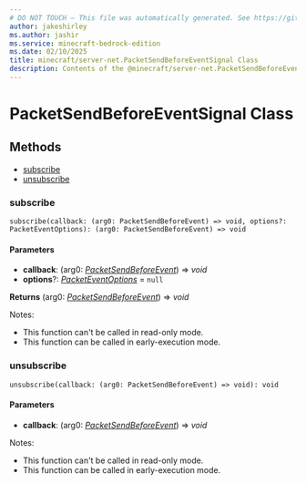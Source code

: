 ```yaml
---
# DO NOT TOUCH — This file was automatically generated. See https://github.com/mojang/minecraftapidocsgenerator to modify descriptions, examples, etc.
author: jakeshirley
ms.author: jashir
ms.service: minecraft-bedrock-edition
ms.date: 02/10/2025
title: minecraft/server-net.PacketSendBeforeEventSignal Class
description: Contents of the @minecraft/server-net.PacketSendBeforeEventSignal class.
---
```

# PacketSendBeforeEventSignal Class

## Methods
- [subscribe](#subscribe)
- [unsubscribe](#unsubscribe)

### **subscribe**
`
subscribe(callback: (arg0: PacketSendBeforeEvent) => void, options?: PacketEventOptions): (arg0: PacketSendBeforeEvent) => void
`

#### **Parameters**
- **callback**: (arg0: [*PacketSendBeforeEvent*](PacketSendBeforeEvent.md)) => *void*
- **options**?: [*PacketEventOptions*](PacketEventOptions.md) = `null`

**Returns** (arg0: [*PacketSendBeforeEvent*](PacketSendBeforeEvent.md)) => *void*
  
Notes:
- This function can't be called in read-only mode.
- This function can be called in early-execution mode.

### **unsubscribe**
`
unsubscribe(callback: (arg0: PacketSendBeforeEvent) => void): void
`

#### **Parameters**
- **callback**: (arg0: [*PacketSendBeforeEvent*](PacketSendBeforeEvent.md)) => *void*
  
Notes:
- This function can't be called in read-only mode.
- This function can be called in early-execution mode.
